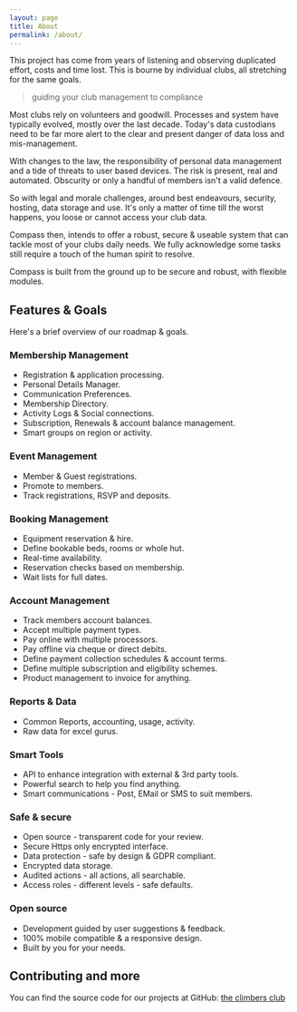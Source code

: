 ```yaml
---
layout: page
title: About
permalink: /about/
---
```


This project has come from years of listening and observing duplicated effort, costs and time lost. This is bourne by individual clubs, all stretching for the same goals.

> guiding your club management to compliance

Most clubs rely on volunteers and goodwill. Processes and system have typically evolved, mostly over the last decade. Today's data custodians need to be far more alert to the clear and present danger of data loss and mis-management.

With changes to the law, the responsibility of personal data management and a tide of threats to user based devices. The risk is present, real and automated. Obscurity or only a handful of members isn't a valid defence.

So with legal and morale challenges, around best endeavours, security, hosting, data storage and use. It's only a matter of time till the worst happens, you loose or cannot access your club data.

Compass then, intends to offer a robust, secure & useable system that can tackle most of your clubs daily needs. We fully acknowledge some tasks still require a
touch of the human spirit to resolve.

Compass is built from the ground up to be secure and robust, with flexible modules.

## Features & Goals

Here's a brief overview of our roadmap & goals.

### Membership Management

- Registration & application processing.
- Personal Details Manager.
- Communication Preferences.
- Membership Directory.
- Activity Logs & Social connections.
- Subscription, Renewals & account balance management.
- Smart groups on region or activity.

### Event Management

- Member & Guest registrations.
- Promote to members.
- Track registrations, RSVP and deposits.

### Booking Management

- Equipment reservation & hire.
- Define bookable beds, rooms or whole hut.
- Real-time availability.
- Reservation checks based on membership.
- Wait lists for full dates.

### Account Management

- Track members account balances.
- Accept multiple payment types.
- Pay online with multiple processors.
- Pay offline via cheque or direct debits.
- Define payment collection schedules & account terms.
- Define multiple subscription and eligibility schemes.
- Product management to invoice for anything.

### Reports & Data

- Common Reports, accounting, usage, activity.
- Raw data for excel gurus.

### Smart Tools

- API to enhance integration with external & 3rd party tools.
- Powerful search to help you find anything.
- Smart communications - Post, EMail or SMS to suit members.

### Safe & secure

- Open source - transparent code for your review.
- Secure Https only encrypted interface.
- Data protection - safe by design & GDPR compliant.
- Encrypted data storage.
- Audited actions - all actions, all searchable.
- Access roles - different levels - safe defaults.

### Open source

- Development guided by user suggestions & feedback.
- 100% mobile compatible & a responsive design.
- Built by you for your needs.

## Contributing and more

You can find the source code for our projects at GitHub:
[the climbers club](https://github.com/theclimbersclub)
